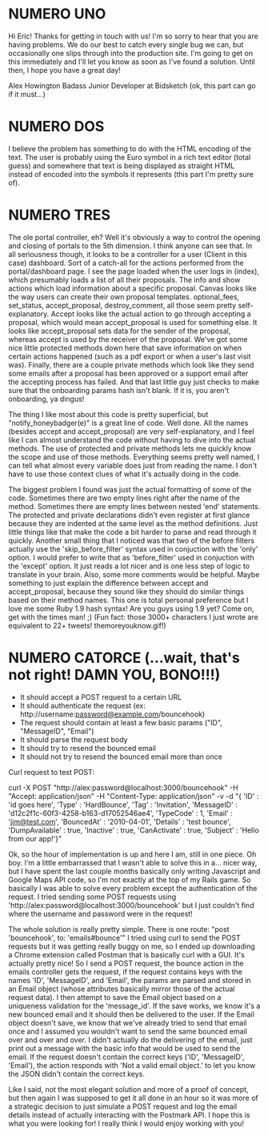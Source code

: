 # NUMERO UNO

Hi Eric! Thanks for getting in touch with us! I'm so sorry to hear that you are having problems. We do our best to catch every single bug we can, but occasionally one slips through into the production site. I'm going to get on this immediately and I'll let you know as soon as I've found a solution.  Until then, I hope you have a great day!

Alex Howington
Badass Junior Developer at Bidsketch (ok, this part can go if it must...)

# NUMERO DOS
  
I believe the problem has something to do with the HTML encoding of the text. The user is probably using the Euro symbol in a rich text editor (total guess) and somewhere that text is being displayed as straight HTML instead of encoded into the symbols it represents (this part I'm pretty sure of).

# NUMERO TRES

The ole portal controller, eh? Well it's obviously a way to control the opening and closing of portals to the 5th dimension. I think anyone can see that. In all seriousness though, it looks to be a controller for a user (Client in this case) dashboard. Sort of a catch-all for the actions performed from the portal/dashboard page. I see the page loaded when the user logs in (index), which presumably loads a list of all their proposals. The info and show actions which load information about a specific proposal. Canvas looks like the way users can create their own proposal templates. optional_fees, set_status, accept_proposal, destroy_comment, all those seem pretty self-explanatory. Accept looks like the actual action to go through accepting a proposal, which would mean accept_proposal is used for something else. It looks like accept_proposal sets data for the sender of the proposal, whereas accept is used by the receiver of the proposal. We've got some nice little protected methods down here that save information on when certain actions happened (such as a pdf export or when a user's last visit was). Finally, there are a couple private methods which look like they send some emails after a proposal has been approved or a support email after the accepting process has failed. And that last little guy just checks to make sure that the onboarding params hash isn't blank. If it is, you aren't onboarding, ya dingus!

The thing I like most about this code is pretty superficial, but "notify_honeybadger(e)" is a great line of code. Well done. All the names (besides accept and accept_proposal) are very self-explanatory, and I feel like I can almost understand the code without having to dive into the actual methods. The use of protected and private methods lets me quickly know the scope and use of those methods. Everything seems pretty well named, I can tell what almost every variable does just from reading the name. I don't have to use those context clues of what it's actually doing in the code.

The biggest problem I found was just the actual formatting of some of the code. Sometimes there are two empty lines right after the name of the method. Sometimes there are empty lines between nested 'end' statements. The protected and private declarations didn't even register at first glance because they are indented at the same level as the method definitions. Just little things like that make the code a bit harder to parse and read through it quickly. Another small thing that I noticed was that two of the before filters actually use the 'skip_before_filter' syntax used in conjuction with the 'only' option. I would prefer to write that as 'before_filter' used in conjuction with the 'except' option. It just reads a lot nicer and is one less step of logic to translate in your brain. Also, some more comments would be helpful. Maybe something to just explain the difference between accept and accept_proposal, because they sound like they should do similar things based on their method names. This one is total personal preference but I love me some Ruby 1.9 hash syntax! Are you guys using 1.9 yet? Come on, get with the times man! ;) (Fun fact: those 3000+ characters I just wrote are equivalent to 22+ tweets! themoreyouknow.gif!)


# NUMERO CATORCE (...wait, that's not right! DAMN YOU, BONO!!!)

- It should accept a POST request to a certain URL
- It should authenticate the request (ex: http://username:password@example.com/bouncehook)
- The request should contain at least a few basic params ("ID", "MessageID", "Email")
- It should parse the request body
- It should try to resend the bounced email
- It should not try to resend the bounced email more than once

Curl request to test POST:

curl -X POST "http://alex:password@localhost:3000/bouncehook" -H "Accept: application/json" -H "Content-Type: application/json" -v -d "{ 'ID' : 'id goes here', 'Type' : 'HardBounce', 'Tag' : 'Invitation', 'MessageID' : 'd12c2f1c-60f3-4258-b163-d17052546ae4', 'TypeCode' : 1, 'Email' : 'jim@test.com', 'BouncedAt' : '2010-04-01', 'Details' : 'test bounce', 'DumpAvailable' : true, 'Inactive' : true, 'CanActivate' : true, 'Subject' : 'Hello from our app!'}"


Ok, so the hour of implementation is up and here I am, still in one piece. Oh boy. I'm a little embarrassed that I wasn't able to solve this in a... nicer way, but I have spent the last couple months basically only writing Javascript and Google Maps API code, so I'm not exactly at the top of my Rails game. So basically I was able to solve every problem except the authentication of the request. I tried sending some POST requests using 'http://alex:password@localhost:3000/bouncehook' but I just couldn't find where the username and password were in the request! 

The whole solution is really pretty simple. There is one route: "post 'bouncehook', to: 'emails#bounce'" I tried using curl to send the POST requests but it was getting really buggy on me, so I ended up downloading a Chrome extension called Postman that is basically curl with a GUI. It's actually pretty nice! So I send a POST request, the bounce action in the emails controller gets the request, if the request contains keys with the names 'ID', 'MessageID', and 'Email', the params are parsed and stored in an Email object (whose attributes basically mirror those of the actual request data). I then attempt to save the Email object based on a uniqueness validation for the 'message_id'. If the save works, we know it's a new bounced email and it should then be delivered to the user. If the Email object doesn't save, we know that we've already tried to send that email once and I assumed you wouldn't want to send the same bounced email over and over and over. I didn't actually do the delivering of the email, just print out a message with the basic info that would be used to send the email. If the request doesn't contain the correct keys ('ID', 'MessageID', 'Email'), the action responds with 'Not a valid email object.' to let you know the JSON didn't contain the correct keys.

Like I said, not the most elegant solution and more of a proof of concept, but then again I was supposed to get it all done in an hour so it was more of a strategic decision to just simulate a POST request and log the email details instead of actually interacting with the Postmark API. I hope this is what you were looking for! I really think I would enjoy working with you! 



